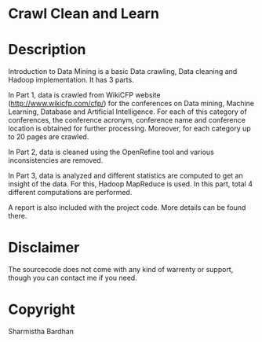 # Crawl Clean and Learn


# Description
Introduction to Data Mining is a basic Data crawling, Data cleaning and Hadoop implementation. It has 3 parts.

In Part 1, data is crawled from WikiCFP website (http://www.wikicfp.com/cfp/) for the conferences on Data mining, Machine Learning, Database and Artificial Intelligence. For each of this category of conferences, the conference acronym, conference name and conference location is obtained for further processing. Moreover, for each category up to 20 pages are crawled.

In Part 2, data is cleaned using the OpenRefine tool and various inconsistencies are removed. 

In Part 3, data is analyzed and different statistics are computed to get an insight of the data. For this, Hadoop MapReduce is used. In this part, total 4 different computations are performed. 

A report is also included with the project code. More details can be found there.  



# Disclaimer
The sourcecode does not come with any kind of warrenty or support, though you can contact me if you need.



# Copyright
Sharmistha Bardhan












